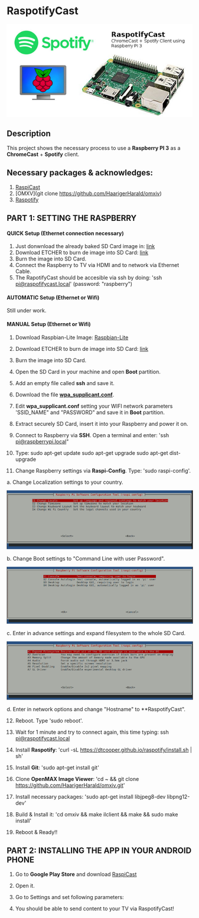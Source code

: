 # RaspotifyCast

![RaspotifyCast](images/RaspotifyCast.jpg)

## Description
This project shows the necessary process to use a **Raspberry PI 3** as a **ChromeCast** + **Spotify** client.

## Necessary packages & acknowledges:

1) [RaspiCast](https://play.google.com/store/apps/details?id=at.huber.raspicast&hl=es)
2) [OMXV](git clone https://github.com/HaarigerHarald/omxiv)
2) [Raspotify](https://github.com/dtcooper/raspotify)

## PART 1: SETTING THE RASPBERRY

#### QUICK Setup (Ethernet connection necessary)

1) Just donwnload the already baked SD Card image in: [link](https://drive.google.com/file/d/1Crr6sQo4ctdwvLYwC_VjfvZpphWRlgVF/view?usp=sharing)
2) Download ETCHER to burn de image into SD Card: [link](https://etcher.io/)
3) Burn the image into SD Card.
4) Connect the Raspberry to TV via HDMI and to network via Ethernet Cable.
5) The RapotifyCast should be accesible via ssh by doing: 'ssh pi@raspofifycast.local' (password: "raspberry")

#### AUTOMATIC Setup (Ethernet or Wifi)
Still under work.

#### MANUAL Setup (Ethernet or Wifi)

1) Download Raspbian-Lite Image: [Raspbian-Lite](https://downloads.raspberrypi.org/raspbian_lite_latest)
2) Download ETCHER to burn de image into SD Card: [link](https://etcher.io/)
3) Burn the image into SD Card.
4) Open the SD Card in your machine and open **Boot** partition.
5) Add an empty file called **ssh** and save it.
6) Download the file [**wpa_supplicant.conf**](files/wpa_supplicant.conf).
7) Edit **wpa_supplicant.conf** setting your WIFI network parameters 'SSID_NAME" and "PASSWORD" and save it in **Boot** partition.
8) Extract securely SD Card, insert it into your Raspberry and power it on.
9) Connect to Raspberry via **SSH**. Open a terminal and enter: 'ssh pi@raspberrypi.local"
10) Type: 
sudo apt-get update
sudo apt-get upgrade
sudo apt-get dist-upgrade

11) Change Raspberry settings via **Raspi-Config**. Type: 'sudo raspi-config'.

  a. Change Localization settings to your country.
  
  ![raspi-localization](images/raspi-config_localization.png)
  
  b. Change Boot settings to "Command Line with user Password".
  
  ![raspi-boot](images/raspi-config_boot.png)
  
  c. Enter in advance settings and expand filesystem to the whole SD Card.
  
  ![raspi-expand](images/raspi-config_expad.png)
  
  d. Enter in network options and change "Hostname" to **RaspotifyCast".
  
12) Reboot. Type 'sudo reboot'.

13) Wait for 1 minute and try to connect again, this time typing: ssh pi@raspotifycast.local

14) Install **Raspotify**: 'curl -sL https://dtcooper.github.io/raspotify/install.sh | sh'

15) Install **Git**: 'sudo apt-get install git'

16) Clone **OpenMAX Image Viewer**: 'cd ~ && git clone https://github.com/HaarigerHarald/omxiv.git'

17) Install necessary packages: 'sudo apt-get install libjpeg8-dev libpng12-dev'

17) Build & Install it: 'cd omxiv && make ilclient && make && sudo make install'

18) Reboot & Ready!!


## PART 2: INSTALLING THE APP IN YOUR ANDROID PHONE

1) Go to **Google Play Store** and download [RaspiCast](https://play.google.com/store/apps/details?id=at.huber.raspicast&hl=es)

2) Open it.

3) Go to Settings and set following parameters:

4) You should be able to send content to your TV via RaspotifyCast!

